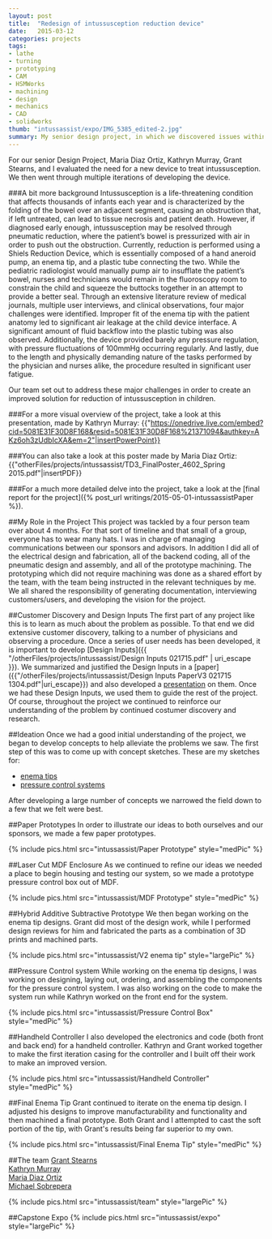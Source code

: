 ```yaml
---
layout: post
title:  "Redesign of intussusception reduction device"
date:   2015-03-12
categories: projects
tags:
- lathe
- turning
- prototyping
- CAM
- HSMWorks
- machining
- design
- mechanics
- CAD
- solidworks
thumb: "intussassist/expo/IMG_5385_edited-2.jpg"
summary: My senior design project, in which we discovered issues within the intussusception reduction provedure and addressed those issues with new design alternatives. 
---
```

For our senior Design Project, Maria Diaz Ortiz, Kathryn Murray, Grant Stearns, and I evaluated the need for a new device to treat intussusception. We then went through multiple iterations of developing the device.

###A bit more background
Intussusception is a life-threatening condition that affects thousands of infants each
year and is characterized by the folding of the bowel over an adjacent segment, causing an
obstruction that, if left untreated, can lead to tissue necrosis and patient death. However, if
diagnosed early enough, intussusception may be resolved through pneumatic reduction, where
the patient’s bowel is pressurized with air in order to push out the obstruction.
Currently, reduction is performed using a Shiels Reduction Device, which is essentially
composed of a hand aneroid pump, an enema tip, and a plastic tube connecting the two. While
the pediatric radiologist would manually pump air to insufflate the patient’s bowel, nurses and
technicians would remain in the fluoroscopy room to constrain the child and squeeze the
buttocks together in an attempt to provide a better seal. Through an extensive literature review
of medical journals, multiple user interviews, and clinical observations, four major challenges
were identified. Improper fit of the enema tip with the patient anatomy led to significant air
leakage at the child device interface. A significant amount of fluid backflow into the plastic
tubing was also observed. Additionally, the device provided barely any pressure regulation,
with pressure fluctuations of 100mmHg occurring regularly. And lastly, due to the length and
physically demanding nature of the tasks performed by the physician and nurses alike, the
procedure resulted in significant user fatigue.

Our team set out to address these major challenges in order to create an
improved solution for reduction of intussusception in children.

###For a more visual overview of the project, take a look at this presentation, made by Kathryn Murray:
{{"https://onedrive.live.com/embed?cid=5081E31F30D8F168&resid=5081E31F30D8F168%21371094&authkey=AKz6oh3zUdbIcXA&em=2"|insertPowerPoint}}
<br/>

###You can also take a look at this poster made by Maria Diaz Ortiz:
{{"otherFiles/projects/intussassist/TD3_FinalPoster_4602_Spring 2015.pdf"|insertPDF}}
<br/>

###For a much more detailed delve into the project, take a look at the [final report for the project]({% post_url writings/2015-05-01-intussassistPaper %}).
<br/>

##My Role in the Project
This project was tackled by a four person team over about 4 months. For that sort of timeline and that small of a group, everyone has to wear many hats. I was in charge of managing communications between our sponsors and advisors. In addition I did all of the electrical design and fabrication, all of the backend coding, all of the pneumatic design and assembly, and all of the prototype machining. The prototyping which did not require machining was done as a shared effort by the team, with the team being instructed in the relevant techniques by me. We all shared the responsibility of generating documentation, interviewing customers/users, and developing the vision for the project.

##Customer Discovery and Design Inputs
The first part of any project like this is to learn as much about the problem as possible. To that end we did extensive customer discovery, talking to a number of physicians and observing a procedure. Once a series of user needs has been developed, it is important to develop [Design Inputs]({{ "/otherFiles/projects/intussassist/Design Inputs 021715.pdf" | uri_escape }}). We summarized and justified the Design Inputs in a [paper]({{"/otherFiles/projects/intussassist/Design Inputs PaperV3 021715 1304.pdf"|uri_escape}}) and also developed a [presentation](https://onedrive.live.com/redir?resid=5081E31F30D8F168!371093&authkey=!AIMawsqeBdYAG9I&ithint=file%2cpptx) on them. Once we had these Design Inputs, we used them to guide the rest of the project. Of course, throughout the project we continued to reinforce our understanding of the problem by continued costumer discovery and research.

##Ideation
Once we had a good initial understanding of the project, we began to develop concepts to help alleviate the problems we saw. The first step of this was to come up with concept sketches. These are my sketches for:

* [enema tips]({{"/otherFiles/projects/intussassist/ENEMATIPS-MJS.pdf"|uri_escape}})
* [pressure control systems]({{"/otherFiles/projects/intussassist/PRESSURECONTROL-MJS.pdf"|uri_escape}})

After developing a large number of concepts we narrowed the field down to a few that we felt were best.

##Paper Prototypes
In order to illustrate our ideas to both ourselves and our sponsors, we made a few paper prototypes.

<!-- {{"intussassist/Paper Prototype"|insertPicFolder:'largePic','md'}} -->
{% include pics.html src="intussassist/Paper Prototype" style="medPic" %}

##Laser Cut MDF Enclosure
As we continued to refine our ideas we needed a place to begin housing and testing our system, so we made a prototype pressure control box out of MDF.

<!-- {{"intussassist/MDF Prototype"|insertPicFolder:'largePic','md'}} -->
{% include pics.html src="intussassist/MDF Prototype" style="medPic" %}

##Hybrid Additive Subtractive Prototype
We then began working on the enema tip designs. Grant did most of the design work, while I performed design reviews for him and fabricated the parts as a combination of 3D prints and machined parts.

<!-- {{"intussassist/V2 enema tip"|insertPicFolder:'largePic','md'}} -->
{% include pics.html src="intussassist/V2 enema tip" style="largePic" %}

##Pressure Control system
While working on the enema tip designs, I was working on designing, laying out, ordering, and assembling the components for the pressure control system. I was also working on the code to make the system run while Kathryn worked on the front end for the system.

<!-- {{"intussassist/Pressure Control Box"|insertPicFolder:'medPic','md'}} -->
{% include pics.html src="intussassist/Pressure Control Box" style="medPic" %}

##Handheld Controller
I also developed the electronics and code (both front and back end) for a handheld controller. Kathryn and Grant worked together to make the first iteration casing for the controller and I built off their work to make an improved version.

<!-- {{"intussassist/Handheld Controller"|insertPicFolder:'medPic','md'}} -->
{% include pics.html src="intussassist/Handheld Controller" style="medPic" %}

##Final Enema Tip
Grant continued to iterate on the enema tip design. I adjusted his designs to improve manufacturability and functionality and then machined a final prototype. Both Grant and I attempted to cast the soft portion of the tip, with Grant's results being far superior to my own.

<!-- {{"intussassist/Final Enema Tip"|insertPicFolder:'medPic','md'}} -->
{% include pics.html src="intussassist/Final Enema Tip" style="medPic" %}

##The team
[Grant Stearns](https://www.linkedin.com/pub/grant-stearns/36/a37/a20)  
[Kathryn Murray](https://www.linkedin.com/pub/kathryn-murray/4a/606/9ab)  
[Maria Diaz Ortiz](https://www.linkedin.com/pub/maria-diaz-ortiz/39/a07/43b)  
[Michael Sobrepera](https://www.linkedin.com/in/michaelsobrepera)  
<!-- {{"intussassist/team"|insertPicFolder:'largePic','md'}} -->
{% include pics.html src="intussassist/team" style="largePic" %}


##Capstone Expo
{% include pics.html src="intussassist/expo" style="largePic" %}
